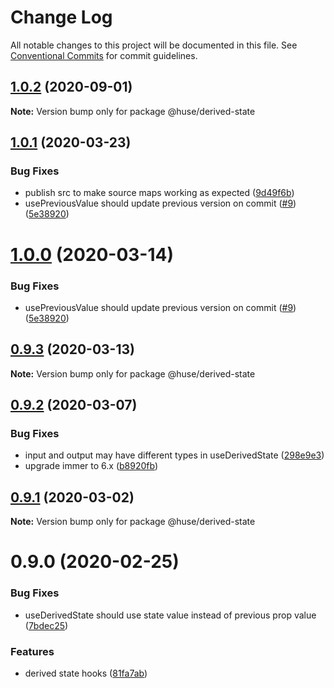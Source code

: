# Change Log

All notable changes to this project will be documented in this file.
See [Conventional Commits](https://conventionalcommits.org) for commit guidelines.

## [1.0.2](https://github.com/ecomfe/react-hooks/compare/@huse/derived-state@1.0.1...@huse/derived-state@1.0.2) (2020-09-01)

**Note:** Version bump only for package @huse/derived-state





## [1.0.1](https://github.com/ecomfe/react-hooks/compare/@huse/derived-state@0.9.2...@huse/derived-state@1.0.1) (2020-03-23)


### Bug Fixes

* publish src to make source maps working as expected ([9d49f6b](https://github.com/ecomfe/react-hooks/commit/9d49f6b294a445c302f05da958c6e427e7eae669))
* usePreviousValue should update previous version on commit ([#9](https://github.com/ecomfe/react-hooks/issues/9)) ([5e38920](https://github.com/ecomfe/react-hooks/commit/5e389206b43d48ef4c1ebcf124cda02e94e358d7))





# [1.0.0](https://github.com/ecomfe/react-hooks/compare/@huse/derived-state@0.9.2...@huse/derived-state@1.0.0) (2020-03-14)


### Bug Fixes

* usePreviousValue should update previous version on commit ([#9](https://github.com/ecomfe/react-hooks/issues/9)) ([5e38920](https://github.com/ecomfe/react-hooks/commit/5e389206b43d48ef4c1ebcf124cda02e94e358d7))





## [0.9.3](https://github.com/ecomfe/react-hooks/compare/@huse/derived-state@0.9.2...@huse/derived-state@0.9.3) (2020-03-13)

**Note:** Version bump only for package @huse/derived-state





## [0.9.2](https://github.com/ecomfe/react-hooks/compare/@huse/derived-state@0.9.1...@huse/derived-state@0.9.2) (2020-03-07)


### Bug Fixes

* input and output may have different types in useDerivedState ([298e9e3](https://github.com/ecomfe/react-hooks/commit/298e9e3ed8415b657ee14ccf393e4d98575e4dcb))
* upgrade immer to 6.x ([b8920fb](https://github.com/ecomfe/react-hooks/commit/b8920fb67a14bd111b543efdcd58b67b8277ba46))





## [0.9.1](https://github.com/ecomfe/react-hooks/compare/@huse/derived-state@0.9.0...@huse/derived-state@0.9.1) (2020-03-02)

**Note:** Version bump only for package @huse/derived-state





# 0.9.0 (2020-02-25)


### Bug Fixes

* useDerivedState should use state value instead of previous prop value ([7bdec25](https://github.com/ecomfe/react-hooks/commit/7bdec256bfcdfd9baadff192247bb267a69fa99b))


### Features

* derived state hooks ([81fa7ab](https://github.com/ecomfe/react-hooks/commit/81fa7ab9ed46d1a6fc2069d72585b53c3c17f71d))
